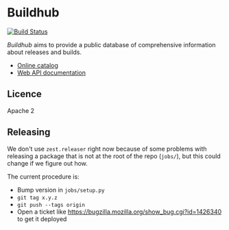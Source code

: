 # Buildhub

[![Build Status](https://travis-ci.org/mozilla-services/buildhub.svg?branch=master)](https://travis-ci.org/mozilla-services/buildhub)

*Buildhub* aims to provide a public database of comprehensive information about releases and builds.

* [Online catalog](https://mozilla-services.github.io/buildhub/)
* [Web API documentation](https://buildhub.readthedocs.io)

## Licence

Apache 2

## Releasing

We don't use `zest.releaser` right now because of some problems with
releasing a package that is not at the root of the repo (`jobs/`), but
this could change if we figure out how.

The current procedure is:

* Bump version in `jobs/setup.py`
* `git tag x.y.z`
* `git push --tags origin`
* Open a ticket like https://bugzilla.mozilla.org/show_bug.cgi?id=1426340 to get it deployed
